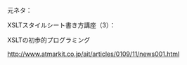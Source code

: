 元ネタ：

XSLTスタイルシート書き方講座（3）：

XSLTの初歩的プログラミング

http://www.atmarkit.co.jp/ait/articles/0109/11/news001.html
